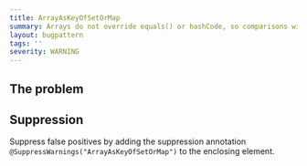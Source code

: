 ```yaml
---
title: ArrayAsKeyOfSetOrMap
summary: Arrays do not override equals() or hashCode, so comparisons will be done on reference equality only. If neither deduplication nor lookup are needed, consider using a List instead. Otherwise, use IdentityHashMap/Set, a Map from a library that handles object arrays, or an Iterable/List of pairs.
layout: bugpattern
tags: ''
severity: WARNING
---
```


<!--
*** AUTO-GENERATED, DO NOT MODIFY ***
To make changes, edit the @BugPattern annotation or the explanation in docs/bugpattern.
-->


## The problem


## Suppression
Suppress false positives by adding the suppression annotation `@SuppressWarnings("ArrayAsKeyOfSetOrMap")` to the enclosing element.
